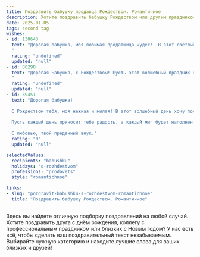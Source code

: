 ```yaml
---
title: Поздравить бабушку продавца Рождеством. Романтичное
description: Хотите поздравить бабушку Рождеством или другим праздником? Наш ИИ создаст незабываемое поздравление, а вы обязательно выделитесь среди других.  
date: 2025-01-05
tags: second tag
wishes:
- id: 130643
  text: "Дорогая бабушка, моя любимая продавщица чудес!  В этот светлый Рождественский вечер, когда звёзды светят особенно ярко, я хочу пожелать тебе безграничного счастья, тепла и уюта. Пусть  твоя жизнь будет наполнена такой же добротой и сердечностью, какую ты даришь окружающим. Пусть Рождество согреет твою душу волшебным светом, а каждый день будет наполнен радостью и любовью.  С Рождеством тебя, моя дорогая!
  "
  rating: "undefined"
  updated: "null"
- id: 80290
  text: "Дорогая Бабушка, с Рождеством! Пусть этот волшебный праздник наполнит Вашу жизнь теплом, любовью и душевным покоем. Пусть каждый день будет согрет лучиками доброты, а душа - полна радости и оптимизма! 🎄🎁💖
  "
  rating: "undefined"
  updated: "null"
- id: 39451
  text: "Дорогая бабушка!
  
  С Рождеством тебя, моя нежная и милая! В этот волшебный день хочу пожелать тебе ярких мгновений, тепла и любви, которые будут согревать твою душу. Ты, как светлая звезда, освещаешь наш путь, и твоя забота, словно сладкий аромат свежего хлеба, наполняет наши сердца счастьем.
  
  Пусть каждый день приносит тебе радость, а каждый миг будет наполнен любовью и теплом. Желаю здоровья, уюта в доме и душевного покоя. Пусть смех и улыбки любимых будут рядом, а время летит, как радостная мелодия.
  
  С любовью, твой преданный внук."
  rating: "0"
  updated: "null"

selectedValues:
  recipients: "babushku"
  holidays: "s-rozhdestvom"
  professions: "prodavets"
  style: "romantichnoe"

links:
- slug: "pozdravit-babushku-s-rozhdestvom-romantichnoe"
  title: "Поздравить бабушку Рождеством. Романтичное"
---
```


Здесь вы найдете отличную подборку поздравлений на любой случай. 
Хотите поздравить друга с днём рождения, коллегу с профессиональным праздником или близких с Новым годом? У нас есть всё, чтобы сделать ваш поздравительный текст незабываемым. Выбирайте нужную категорию и находите лучшие слова для ваших близких и друзей!
